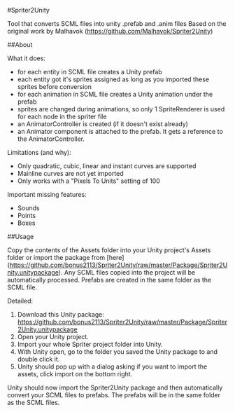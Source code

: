 #Spriter2Unity

Tool that converts SCML files into unity .prefab and .anim files
Based on the original work by Malhavok (https://github.com/Malhavok/Spriter2Unity)

##About

What it does:
  * for each entity in SCML file creates a Unity prefab
  * each entity got it's sprites assigned as long as you imported these sprites before conversion
  * for each animation in SCML file creates a Unity animation under the prefab
  * sprites are changed during animations, so only 1 SpriteRenderer is used for each node in the spriter file
  * an AnimatorController is created (if it doesn't exist already)
  * an Animator component is attached to the prefab. It gets a reference to the AnimatorController.

Limitations (and why):
  * Only quadratic, cubic, linear and instant curves are supported
  * Mainline curves are not yet imported
  * Only works with a "Pixels To Units" setting of 100 
  
Important missing features:
  * Sounds
  * Points
  * Boxes

##Usage

Copy the contents of the Assets folder into your Unity project's Assets folder or import the package from [here] (https://github.com/bonus2113/Spriter2Unity/raw/master/Package/Spriter2Unity.unitypackage).
Any SCML files copied into the project will be automatically processed. Prefabs are created in the same folder as the SCML file.


Detailed:
  1. Download this Unity package: https://github.com/bonus2113/Spriter2Unity/raw/master/Package/Spriter2Unity.unitypackage
  2. Open your Unity project.
  3. Import your whole Spriter project folder into Unity.
  4. With Unity open, go to the folder you saved the Unity package to and double click it.
  5. Unity should pop up with a dialog asking if you want to import the assets, click import on the bottom right.

Unity should now import the Spriter2Unity package and then automatically convert your SCML files to prefabs. The prefabs will be in the same folder as the SCML files.

